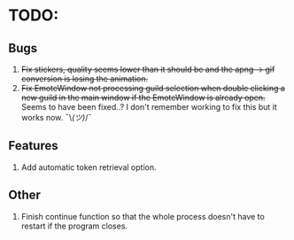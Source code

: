 ﻿# TODO:

## Bugs
1. ~~Fix stickers, quality seems lower than it should be and the apng -> gif conversion is losing the animation.~~
2. ~~Fix EmoteWindow not processing guild selection when double clicking a new guild in the main window if the EmoteWindow is already open.~~ Seems to have been fixed..? I don't remember working to fix this but it works now. ¯\\_(ツ)_/¯

## Features
1. Add automatic token retrieval option.

## Other
1. Finish continue function so that the whole process doesn't have to restart if the program closes.